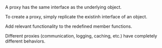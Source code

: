 A proxy has the same interface as the underlying object.

To create a proxy, simply replicate the existinh interface of an object.

Add relevant functionality to the redefined member functions.

Different proxies (communication, logging, caching, etc.) have completely different behaviors.